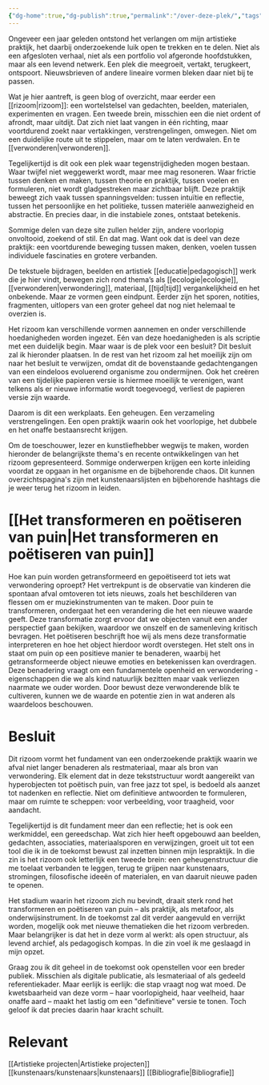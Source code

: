 ```yaml
---
{"dg-home":true,"dg-publish":true,"permalink":"/over-deze-plek/","tags":["gardenEntry"],"dgPassFrontmatter":true}
---
```




Ongeveer een jaar geleden ontstond het verlangen om mijn artistieke praktijk, het daarbij onderzoekende luik open te trekken en te delen. Niet als een afgesloten verhaal, niet als een portfolio vol afgeronde hoofdstukken, maar als een levend netwerk. Een plek die meegroeit, vertakt, terugkeert, ontspoort. Nieuwsbrieven of andere lineaire vormen bleken daar niet bij te passen.

Wat je hier aantreft, is geen blog of overzicht, maar eerder een [[rizoom\|rizoom]]: een wortelstelsel van gedachten, beelden, materialen, experimenten en vragen. Een tweede brein, misschien een die niet ordent of afrondt, maar uitdijt. Dat zich niet laat vangen in één richting, maar voortdurend zoekt naar vertakkingen, verstrengelingen, omwegen. Niet om een duidelijke route uit te stippelen, maar om te laten verdwalen. En te [[verwonderen\|verwonderen]].

Tegelijkertijd is dit ook een plek waar tegenstrijdigheden mogen bestaan. Waar twijfel niet weggewerkt wordt, maar mee mag resoneren. Waar frictie tussen denken en maken, tussen theorie en praktijk, tussen voelen en formuleren, niet wordt gladgestreken maar zichtbaar blijft. Deze praktijk beweegt zich vaak tussen spanningsvelden: tussen intuïtie en reflectie, tussen het persoonlijke en het politieke, tussen materiële aanwezigheid en abstractie. En precies daar, in die instabiele zones, ontstaat betekenis.

Sommige delen van deze site zullen helder zijn, andere voorlopig onvoltooid, zoekend of stil. En dat mag. Want ook dat is deel van deze praktijk: een voortdurende beweging tussen maken, denken, voelen tussen individuele fascinaties en grotere verbanden.

De tekstuele bijdragen, beelden en artistiek [[educatie\|pedagogisch]] werk die je hier vindt, bewegen zich rond thema’s als [[ecologie\|ecologie]], [[verwonderen\|verwondering]], materiaal, [[tijd\|tijd]] vergankelijkheid en het onbekende. Maar ze vormen geen eindpunt. Eerder zijn het sporen, notities, fragmenten, uitlopers van een groter geheel dat nog niet helemaal te overzien is.

Het rizoom kan verschillende vormen aannemen en onder verschillende hoedanigheden worden ingezet. Eén van deze hoedanigheden is als scriptie met een duidelijk begin. Maar waar is de plek voor een besluit? Dit besluit zal ik hieronder plaatsen. In de rest van het rizoom zal het moeilijk zijn om naar het besluit te verwijzen, omdat dit de bovenstaande gedachtengangen van een eindeloos evoluerend organisme zou ondermijnen. Ook het creëren van een tijdelijke papieren versie is hiermee moeilijk te verenigen, want telkens als er nieuwe informatie wordt toegevoegd, verliest de papieren versie zijn waarde.

Daarom is dit een werkplaats. Een geheugen. Een verzameling verstrengelingen. Een open praktijk waarin ook het voorlopige, het dubbele en het onaffe bestaansrecht krijgen.

Om de toeschouwer, lezer en kunstliefhebber wegwijs te maken, worden hieronder de belangrijkste thema's en recente ontwikkelingen van het rizoom gepresenteerd. Sommige onderwerpen krijgen een korte inleiding voordat ze opgaan in het organisme en de bijbehorende chaos. Dit kunnen overzichtspagina's zijn met kunstenaarslijsten en bijbehorende hashtags die je weer terug het rizoom in leiden.

# [[Het transformeren en poëtiseren van puin\|Het transformeren en poëtiseren van puin]]

Hoe kan puin worden getransformeerd en gepoëtiseerd tot iets wat verwondering oproept? Het vertrekpunt is de observatie van kinderen die spontaan afval omtoveren tot iets nieuws, zoals het beschilderen van flessen om er muziekinstrumenten van te maken.⁠ Door puin te transformeren, ondergaat het een verandering die het een nieuwe waarde geeft. Deze transformatie zorgt ervoor dat we objecten vanuit een ander perspectief gaan bekijken, waardoor we onszelf en de samenleving kritisch bevragen.⁠ Het poëtiseren beschrijft hoe wij als mens deze transformatie interpreteren en hoe het object hierdoor wordt overstegen. Het stelt ons in staat om puin op een positieve manier te benaderen, waarbij het getransformeerde object nieuwe emoties en betekenissen kan overdragen.⁠ Deze benadering vraagt om een fundamentele openheid en verwondering - eigenschappen die we als kind natuurlijk bezitten maar vaak verliezen naarmate we ouder worden.⁠ ⁠Door bewust deze verwonderende blik te cultiveren, kunnen we de waarde en potentie zien in wat anderen als waardeloos beschouwen.

# Besluit
Dit rizoom vormt het fundament van een onderzoekende praktijk waarin we afval niet langer benaderen als restmateriaal, maar als bron van verwondering. Elk element dat in deze tekststructuur wordt aangereikt van hyperobjecten tot poëtisch puin, van free jazz tot spel, is bedoeld als aanzet tot nadenken en reflectie. Niet om definitieve antwoorden te formuleren, maar om ruimte te scheppen: voor verbeelding, voor traagheid, voor aandacht.

Tegelijkertijd is dit fundament meer dan een reflectie; het is ook een werkmiddel, een gereedschap. Wat zich hier heeft opgebouwd aan beelden, gedachten, associaties, materiaalsporen en verwijzingen, groeit uit tot een tool die ik in de toekomst bewust zal inzetten binnen mijn lespraktijk. In die zin is het rizoom ook letterlijk een tweede brein: een geheugenstructuur die me toelaat verbanden te leggen, terug te grijpen naar kunstenaars, stromingen, filosofische ideeën of materialen, en van daaruit nieuwe paden te openen.

Het stadium waarin het rizoom zich nu bevindt, draait sterk rond het transformeren en poëtiseren van puin – als praktijk, als metafoor, als onderwijsinstrument. In de toekomst zal dit verder aangevuld en verrijkt worden, mogelijk ook met nieuwe thematieken die het rizoom verbreden. Maar belangrijker is dat het in deze vorm al werkt: als open structuur, als levend archief, als pedagogisch kompas. In die zin voel ik me geslaagd in mijn opzet.

Graag zou ik dit geheel in de toekomst ook openstellen voor een breder publiek. Misschien als digitale publicatie, als lesmateriaal of als gedeeld referentiekader. Maar eerlijk is eerlijk: die stap vraagt nog wat moed. De kwetsbaarheid van deze vorm – haar voorlopigheid, haar veelheid, haar onaffe aard – maakt het lastig om een "definitieve" versie te tonen. Toch geloof ik dat precies daarin haar kracht schuilt.



# Relevant

[[Artistieke projecten\|Artistieke projecten]] [[kunstenaars/kunstenaars\|kunstenaars]] [[Bibliografie\|Bibliografie]]